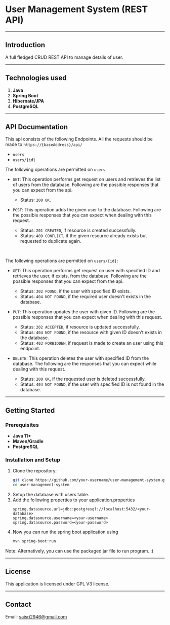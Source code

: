 <h1>User Management System (REST API)</h1>
<hr/>
<h2>Introduction</h2>
<p>A full fledged CRUD REST API to manage details of user.</p>
<hr/>
<h2>Technologies used</h2>
<ol>
    <li><b>Java</b></li>
    <li><b>Spring Boot</b></li>
    <li><b>Hibernate/JPA</b></li>
    <li><b>PostgreSQL</b></li>
</ol>
<hr/>
<h2>API Documentation</h2>
<p>This api consists of the following Endpoints. All the requests should be made to <code>https://{baseAddress}/api/</code></p>
<ul>
    <li><code>users</code></li>
    <li><code>users/{id}</code></li>
</ul>

<p>The following operations are permitted on <code>users</code>:</p>
<ul>
    <li>
        <p>
            <code>GET</code>:
            This operation performs get request on users and retrieves the list of users from the database. Following are the possible responses that you can expect from the api.
            <ul>
                <li>
                    Status: <code>200 OK</code>.
                </li>
            </ul>
        </p>
    </li>
    <li>
        <p>
            <code>POST</code>:
            This operation adds the given user to the database. Following are the possible responses that you can expect when dealing with this request.
            <ul>
                <li>
                    Status: <code>201 CREATED</code>, if resource is created successfully.
                </li>
                <li>
                    Status: <code>409 CONFLICT</code>, if the given resource already exists but requested to duplicate again.
                </li>
            </ul>
        </p>
    </li>
</ul>
<br/>

<p>The following operations are permitted on <code>users/{id}</code>:</p>
<ul>
    <li>
        <p>
            <code>GET</code>:
            This operation performs get request on user with specified ID and retrieves the user, if exists, from the database. Following are the possible responses that you can expect from the api.
            <ul>
                <li>
                    Status: <code>302 FOUND</code>, if the user with specified ID exists.
                </li>
                <li>
                    Status: <code>404 NOT FOUND</code>, if the required user doesn't exists in the database.
                </li>
            </ul>
        </p>
    </li>
    <li>
        <p>
            <code>PUT</code>:
            This operation updates the user with given ID. Following are the possible responses that you can expect when dealing with this request.
            <ul>
                <li>
                    Status: <code>202 ACCEPTED</code>, if resource is updated successfully.
                </li>
                <li>
                    Status: <code>404 NOT FOUND</code>, if the resource with given ID doesn't exists in the database.
                </li>
                <li>
                    Status: <code>403 FORBIDDEN</code>, if request is made to create an user using this endpoint.
                </li>
            </ul>
        </p>
    </li>
    <li>
        <p>
        <code>DELETE</code>:
        This operation deletes the user with specified ID from the database. The following are the responses that you can expect while dealing with this request.
            <ul>
                <li>
                    Status: <code>200 OK</code>, if the requested user is deleted successfully.
                </li>
                <li>
                    Status: <code>404 NOT FOUND</code>, if the user with specified ID is not found in the database.
                </li>
            </ul>
        </p>
    </li>
</ul>
<hr/>

## Getting Started

### Prerequisites
- **Java 11+**
- **Maven/Gradle**
- **PostgreSQL**

### Installation and Setup
1. Clone the repository:
   ```bash
   git clone https://github.com/your-username/user-management-system.git
   cd user-management-system
 2. Setup the database with users table.
3. Add the following properties to your application.properties
    ```properties
   spring.datasource.url=jdbc:postgresql://localhost:5432/<your-database>
    spring.datasource.username=<your-username>
    spring.datasource.password=<your-password>
4. Now you can run the spring boot application using
   ```bash
   mvn spring-boot:run
Note: Alternatively, you can use the packaged jar file to run program. :)

<hr/>
<h2>License</h2>
<p>This application is licensed under GPL V3 license.</p>

<hr/>
<h2>Contact</h2>

Email: [saisri2946@gmail.com](mailto:saisri2946@gmail.com)